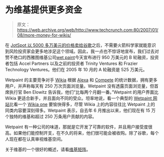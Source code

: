 # 为维基提供更多资金

> 原文：<https://web.archive.org/web/http://www.techcrunch.com:80/2007/01/08/more-money-for-wikis/>

 [](https://web.archive.org/web/20220816042025/http://www.crunchbase.com/company/wetpaint) 在 [JotSpot 以 5000 多万美元的价格卖给谷歌](https://web.archive.org/web/20220816042025/http://www.beta.techcrunch.com/2006/10/31/google-acquires-wiki-company-jotspot/)之后，不需要火箭科学家就能意识到风险投资家会更多地涉足这个领域。因此，我一点也不惊讶地宣布，我们过去对赞不绝口的西雅图维基公司[wet paint](https://web.archive.org/web/20220816042025/http://www.wetpaint.com/)今天宣布进行 950 万美元的 B 轮融资，投资者包括 Accel Partners 以及之前的投资者 Trinity Ventures 和 Frazier Technology Ventures。他们在 2005 年 10 月的 A 轮融资是 525 万美元。

Wetpaint 的主要竞争对手 [Wikia](https://web.archive.org/web/20220816042025/http://www.beta.techcrunch.com/tag/wikia) 根据 [Alexa](https://web.archive.org/web/20220816042025/http://www.alexaholic.com/wetpaint.com+wikia.com?y=p&r=1y&z=5) 和 [Compete](https://web.archive.org/web/20220816042025/http://snapshot.compete.com/wetpaint.com+wikia.com+) 的统计数据，拥有更多用户，并声称每天有 250 万次页面浏览量。Wetpaint 没有透露页面浏览量，但首席执行官 Ben Elowitz 告诉我，他们“比每两个月翻一番。”Wetpaint 的用户界面比 Wikia 更适合新手，并且面向不同的受众。坦率地说，看一个典型的 [Wetpaint 网站](https://web.archive.org/web/20220816042025/http://www.wikixbox360.com/)比看一个 [Wikia one](https://web.archive.org/web/20220816042025/http://xbox.wikia.com/wiki/Xbox_360) 要愉快得多，尽管 Wikia 上的内容往往比 Wetpaint 上的同类内容要深刻得多。Wetpaint 表示，自去年 6 月推出以来，他们现在有 15 万个独特的维基和超过 250 万条用户贡献的内容。

Wetpaint 有一种公司的味道，那就是它开发了可靠的软件，并且用户接受度很高。如果他们能控制开支，在不久的将来，他们很可能会被收购。除了谷歌，每个人现在都在认真审视维基空间。

关于维基的一个很好的概述，请看[维基矩阵](https://web.archive.org/web/20220816042025/http://www.beta.techcrunch.com/2006/12/02/wikimatrix-allows-side-by-side-wiki-comparison/)。